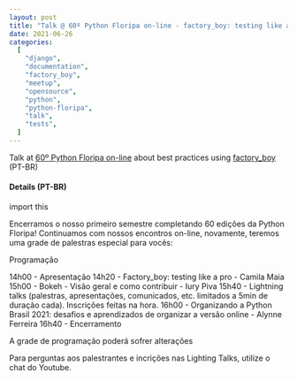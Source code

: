 ```yaml
---
layout: post
title: "Talk @ 60º Python Floripa on-line - factory_boy: testing like a pro"
date: 2021-06-26
categories:
  [
    "django",
    "documentation",
    "factory_boy",
    "meetup",
    "opensource",
    "python",
    "python-floripa",
    "talk",
    "tests",
  ]
---
```


Talk at [60º Python Floripa on-line][60º python floripa on-line] about best practices using [factory_boy][factory_boy] (PT-BR)

#### Details (PT-BR)

import this

Encerramos o nosso primeiro semestre completando 60 edições da Python Floripa! Continuamos com nossos encontros on-line, novamente, teremos uma grade de palestras especial para vocês:

Programação

14h00 - Apresentação
14h20 - Factory_boy: testing like a pro - Camila Maia
15h00 - Bokeh - Visão geral e como contribuir - Iury Piva
15h40 - Lightning talks (palestras, apresentações, comunicados, etc. limitados a 5min de duração cada). Inscrições feitas na hora.
16h00 - Organizando a Python Brasil 2021: desafios e aprendizados de organizar a versão online - Alynne Ferreira
16h40 - Encerramento

A grade de programação poderá sofrer alterações

Para perguntas aos palestrantes e incrições nas Lighting Talks, utilize o chat do Youtube.

<br>

<script async class="speakerdeck-embed" data-id="57d1d1580fe24f73ae9d80c653b06bd2" data-ratio="1.77777777777778" src="//speakerdeck.com/assets/embed.js"></script>

[60º python floripa on-line]: https://www.meetup.com/Floripa-Python-Meetup/events/278700040/
[factory_boy]: https://factoryboy.readthedocs.io/en/stable/
